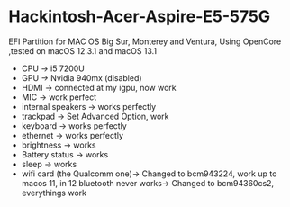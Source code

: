 # Hackintosh-Acer-Aspire-E5-575G
EFI Partition for MAC OS Big Sur, Monterey and Ventura, Using OpenCore ,tested on macOS 12.3.1 and macOS 13.1

- CPU -> i5 7200U 
- GPU -> Nvidia 940mx (disabled)
- HDMI -> connected at my igpu, now work
- MIC -> work perfect
- internal speakers -> works perfectly
- trackpad -> Set Advanced Option, work
- keyboard -> works perfectly
- ethernet -> works perfectly
- brightness -> works
- Battery status -> works
- sleep -> works
- wifi card (the Qualcomm one)-> Changed to bcm943224, work up to macos 11, in 12 bluetooth never works-> Changed to bcm94360cs2, everythings work
